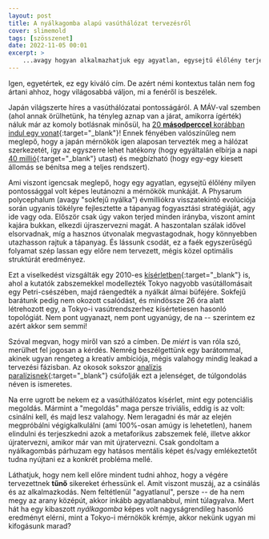 ```yaml
---
layout: post
title: A nyálkagomba alapú vasúthálózat tervezésről
cover: slimemold
tags: [szösszenet]
date: 2022-11-05 00:01
excerpt: >
    ...avagy hogyan alkalmazhatjuk egy agyatlan, egysejtű élőlény terjeszkedési és tápanyag fogyasztási stratégiáját az önmegvalósításban.
---
```


Igen, egyetértek, ez egy kiváló cím.
De azért némi kontextus talán nem fog ártani ahhoz, hogy világosabbá váljon, mi a fenéről is beszélek.

Japán világszerte híres a vasúthálózatai pontosságáról.
A MÁV-val szemben (ahol annak örülhetünk, ha tényleg aznap van a járat, amikorra ígérték) náluk már az komoly botlásnak minősül, ha [20 **másodperccel** korábban indul egy vonat](https://www.bbc.com/news/world-asia-42009839){:target="_blank"}!
Ennek fényében valószínűleg nem meglepő, hogy a japán mérnökök igen alaposan tervezték meg a hálózat szerkezetét, így az egyszerre lehet hatékony (hogy egyáltalán elbírja a napi [40 millió](https://en.wikipedia.org/wiki/Transport_in_Greater_Tokyo){:target="_blank"} utast) és megbízható (hogy egy-egy kiesett állomás se bénítsa meg a teljes rendszert).

Ami viszont igencsak meglepő, hogy egy agyatlan, egysejtű élőlény milyen pontossággal volt képes leutánozni a mérnökök munkáját.
A Physarum polycephalum (avagy "sokfejű nyálka") évmilliókra visszatekintő evolúciója során ugyanis tökélyre fejlesztette a tápanyag fogyasztási stratégiáját, agy ide vagy oda.
Először csak úgy vakon terjed minden irányba, viszont amint kajára bukkan, elkezdi újraszervezni magát.
A haszontalan szálak idővel elsorvadnak, míg a hasznos útvonalak megvastagodnak, hogy könnyebben utazhasson rajtuk a tápanyag.
És lássunk csodát, ez a faék egyszerűségű folyamat szép lassan egy előre nem tervezett, mégis közel optimális struktúrát eredményez.

Ezt a viselkedést vizsgálták egy 2010-es [kísérletben](https://www.science.org/doi/epdf/10.1126/science.1177894){:target="_blank"} is, ahol a kutatók zabszemekkel modellezték Tokyo nagyobb vasútállomásait egy Petri-csészében, majd ráengedték a nyálkát álmai büféjére.
Sokfejű barátunk pedig nem okozott csalódást, és mindössze 26 óra alatt létrehozott egy, a Tokyo-i vasútrendszerhez kísértetiesen hasonló topológiát.
Nem pont ugyanazt, nem pont ugyanúgy, de na -- szerintem ez azért akkor sem semmi!

Szóval megvan, hogy miről van szó a címben.
De *miért* is van róla szó, merülhet fel jogosan a kérdés.
Nemrég beszélgettünk egy barátommal, akinek ugyan rengeteg a kreatív ambíciója, mégis valahogy mindig leakad a tervezési fázisban.
Az okosok sokszor [analízis paralízisnek](https://en.wikipedia.org/wiki/Analysis_paralysis){:target="_blank"} csúfolják ezt a jelenséget, de túlgondolás néven is ismeretes.

Na erre ugrott be nekem ez a vasúthálózatos kísérlet, mint egy potenciális megoldás.
Mármint a "megoldás" maga persze triviális, eddig is az volt: csinálni kell, és majd lesz valahogy.
Nem leragadni és már az elején megpróbálni végigkalkulálni (ami 100%-osan amúgy is lehetetlen), hanem elindulni és terjeszkedni azok a metaforikus zabszemek felé, illetve akkor újratervezni, amikor már van mit újratervezni.
Csak gondoltam a nyálkagombás párhuzam egy hatásos mentális képet és/vagy emlékeztetőt tudna nyújtani ez a konkrét probléma mellé.

Láthatjuk, hogy nem kell előre mindent tudni ahhoz, hogy a végére tervezettnek **tűnő** sikereket érhessünk el.
Amit viszont muszáj, az a csinálás és az alkalmazkodás.
Nem feltétlenül "agyatlanul", persze -- de ha nem megy az arany középút, akkor inkább agyatlanabbul, mint túlagyalva.
Mert hát ha egy kibaszott *nyálkagomba* képes volt nagyságrendileg hasonló eredményt elérni, mint a Tokyo-i mérnökök krémje, akkor nekünk ugyan mi kifogásunk marad?